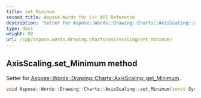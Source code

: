 ```yaml
---
title: set_Minimum
second_title: Aspose.Words for C++ API Reference
description: 'Setter for Aspose::Words::Drawing::Charts::AxisScaling::get_Minimum.'
type: docs
weight: 92
url: /cpp/aspose.words.drawing.charts/axisscaling/set_minimum/
---
```

## AxisScaling.set_Minimum method


Setter for [Aspose::Words::Drawing::Charts::AxisScaling::get_Minimum](../get_minimum/).

```cpp
void Aspose::Words::Drawing::Charts::AxisScaling::set_Minimum(const System::SharedPtr<Aspose::Words::Drawing::Charts::AxisBound> &value)
```

